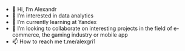 - 👋 Hi, I’m Alexandr
- 👀 I’m interested in data analytics
- 🌱 I’m currently learning at Yandex
- 💞️ I’m looking to collaborate on interesting projects in the field of e-commerce, the gaming industry or mobile app
- 📫 How to reach me t.me/alexgri1

<!---
AlexandrGrig/AlexandrGrig is a ✨ special ✨ repository because its `README.md` (this file) appears on your GitHub profile.
You can click the Preview link to take a look at your changes.
--->
